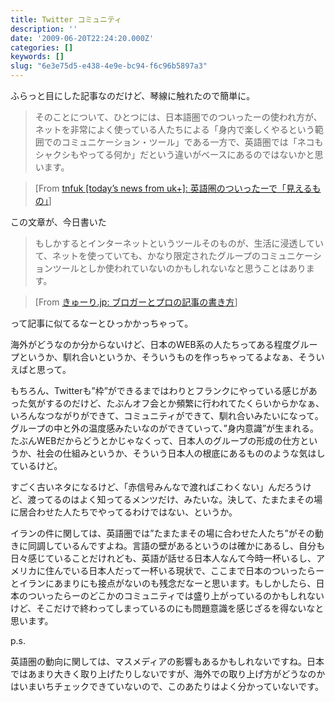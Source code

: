 ```yaml
---
title: Twitter コミュニティ
description: ''
date: '2009-06-20T22:24:20.000Z'
categories: []
keywords: []
slug: "6e3e75d5-e438-4e9e-bc94-f6c96b5897a3"
---
```

ふらっと目にした記事なのだけど、琴線に触れたので簡単に。

> そのことについて、ひとつには、日本語圏でのついったーの使われ方が、ネットを非常によく使っている人たちによる「身内で楽しくやるという範囲でのコミュニケーション・ツール」である一方で、英語圏では「ネコもシャクシもやってる何か」だという違いがベースにあるのではないかと思います。

> \[From [tnfuk \[today’s news from uk+\]: 英語圏のついったーで「見えるもの」](http://nofrills.seesaa.net/article/121745978.html)\]

この文章が、今日書いた

> もしかするとインターネットというツールそのものが、生活に浸透していて、ネットを使っていても、かなり限定されたグループのコミュニケーションツールとしか使われていないのかもしれないなと思うことはあります。

> \[From [きゅーり.jp: ブロガーとプロの記事の書き方](http://blog.qli.jp/2009/06/%E3%83%96%E3%83%AD%E3%82%AC%E3%83%BC%E3%81%A8%E3%83%97%E3%83%AD%E3%81%AE%E8%A8%98%E4%BA%8B%E3%81%AE%E6%9B%B8%E3%81%8D%E6%96%B9.html)\]

って記事に似てるなーとひっかかっちゃって。

海外がどうなのか分からないけど、日本のWEB系の人たちってある程度グループというか、馴れ合いというか、そういうものを作っちゃってるよなぁ、そういえばと思って。

もちろん、Twitterも”枠”ができるまではわりとフランクにやっている感じがあった気がするのだけど、たぶんオフ会とか頻繁に行われてたくらいからかなぁ、いろんなつながりができて、コミュニティができて、馴れ合いみたいになって。グループの中と外の温度感みたいなのができていって、”身内意識”が生まれる。たぶんWEBだからどうとかじゃなくって、日本人のグループの形成の仕方というか、社会の仕組みというか、そういう日本人の根底にあるもののような気はしているけど。

すごく古いネタになるけど、「赤信号みんなで渡ればこわくない」んだろうけど、渡ってるのはよく知ってるメンツだけ、みたいな。決して、たまたまその場に居合わせた人たちでやってるわけではない、というか。

イランの件に関しては、英語圏では”たまたまその場に合わせた人たち”がその動きに同調しているんですよね。言語の壁があるというのは確かにあるし、自分も日々感じていることだけれども、英語が話せる日本人なんて今時一杯いるし、アメリカに住んでいる日本人だって一杯いる現状で、ここまで日本のついったらーとイランにあまりにも接点がないのも残念だなーと思います。もしかしたら、日本のついったらーのどこかのコミュニティでは盛り上がっているのかもしれないけど、そこだけで終わってしまっているのにも問題意識を感じざるを得ないなと思います。

p.s.

英語圏の動向に関しては、マスメディアの影響もあるかもしれないですね。日本ではあまり大きく取り上げたりしないですが、海外での取り上げ方がどうなのかはいまいちチェックできていないので、このあたりはよく分かっていないです。